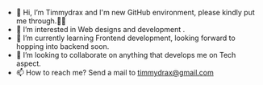 - 👋 Hi, I’m Timmydrax and I'm new GitHub environment, please kindly put me through.🙂🤲
- 👀 I’m interested in Web designs and development .
- 🌱 I’m currently learning Frontend development, looking forward to hopping into backend soon.
- 💞️ I’m looking to collaborate on anything that develops me on Tech aspect.
- 📫 How to reach me? Send a mail to timmydrax@gmail.com

<!---
Timmydrax/Timmydrax is a ✨ special ✨ repository because its `README.md` (this file) appears on your GitHub profile.
You can click the Preview link to take a look at your changes.
--->
